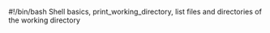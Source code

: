 #!/bin/bash
Shell basics, print_working_directory, list files and directories of the working directory 
